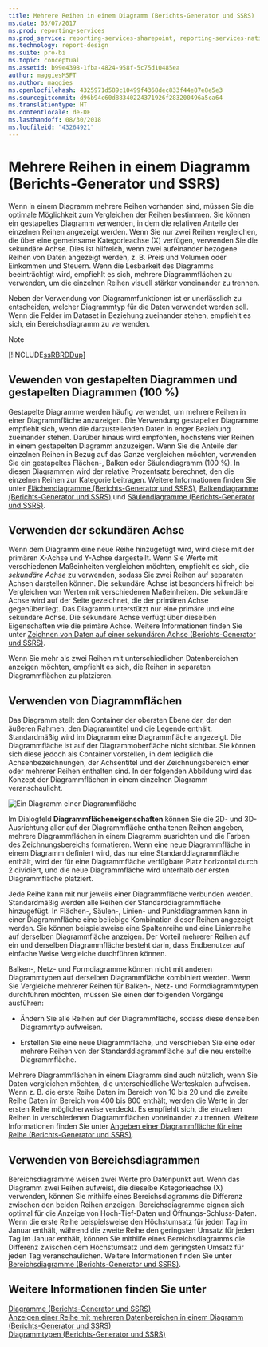 ```yaml
---
title: Mehrere Reihen in einem Diagramm (Berichts-Generator und SSRS) | Microsoft-Dokumentation
ms.date: 03/07/2017
ms.prod: reporting-services
ms.prod_service: reporting-services-sharepoint, reporting-services-native
ms.technology: report-design
ms.suite: pro-bi
ms.topic: conceptual
ms.assetid: b99e4398-1fba-4824-958f-5c75d10485ea
author: maggiesMSFT
ms.author: maggies
ms.openlocfilehash: 4325971d589c10499f4368dec833f44e87e8e5e3
ms.sourcegitcommit: d96b94c60d88340224371926f283200496a5ca64
ms.translationtype: HT
ms.contentlocale: de-DE
ms.lasthandoff: 08/30/2018
ms.locfileid: "43264921"
---
```

# <a name="multiple-series-on-a-chart-report-builder-and-ssrs"></a>Mehrere Reihen in einem Diagramm (Berichts-Generator und SSRS)
  Wenn in einem Diagramm mehrere Reihen vorhanden sind, müssen Sie die optimale Möglichkeit zum Vergleichen der Reihen bestimmen. Sie können ein gestapeltes Diagramm verwenden, in dem die relativen Anteile der einzelnen Reihen angezeigt werden. Wenn Sie nur zwei Reihen vergleichen, die über eine gemeinsame Kategorieachse (X) verfügen, verwenden Sie die sekundäre Achse. Dies ist hilfreich, wenn zwei aufeinander bezogene Reihen von Daten angezeigt werden, z. B. Preis und Volumen oder Einkommen und Steuern. Wenn die Lesbarkeit des Diagramms beeinträchtigt wird, empfiehlt es sich, mehrere Diagrammflächen zu verwenden, um die einzelnen Reihen visuell stärker voneinander zu trennen.  
  
 Neben der Verwendung von Diagrammfunktionen ist er unerlässlich zu entscheiden, welcher Diagrammtyp für die Daten verwendet werden soll. Wenn die Felder im Dataset in Beziehung zueinander stehen, empfiehlt es sich, ein Bereichsdiagramm zu verwenden.  
  
> [!NOTE]  
>  [!INCLUDE[ssRBRDDup](../../includes/ssrbrddup-md.md)]  
  
## <a name="using-stacked-and-100-stacked-charts"></a>Vewenden von gestapelten Diagrammen und gestapelten Diagrammen (100 %)  
 Gestapelte Diagramme werden häufig verwendet, um mehrere Reihen in einer Diagrammfläche anzuzeigen. Die Verwendung gestapelter Diagramme empfiehlt sich, wenn die darzustellenden Daten in enger Beziehung zueinander stehen. Darüber hinaus wird empfohlen, höchstens vier Reihen in einem gestapelten Diagramm anzuzeigen. Wenn Sie die Anteile der einzelnen Reihen in Bezug auf das Ganze vergleichen möchten, verwenden Sie ein gestapeltes Flächen-, Balken oder Säulendiagramm (100 %). In diesen Diagrammen wird der relative Prozentsatz berechnet, den die einzelnen Reihen zur Kategorie beitragen. Weitere Informationen finden Sie unter [Flächendiagramme (Berichts-Generator und SSRS)](../../reporting-services/report-design/area-charts-report-builder-and-ssrs.md), [Balkendiagramme (Berichts-Generator und SSRS)](../../reporting-services/report-design/bar-charts-report-builder-and-ssrs.md) und [Säulendiagramme (Berichts-Generator und SSRS)](../../reporting-services/report-design/column-charts-report-builder-and-ssrs.md).  
  
## <a name="using-the-secondary-axis"></a>Verwenden der sekundären Achse  
 Wenn dem Diagramm eine neue Reihe hinzugefügt wird, wird diese mit der primären X-Achse und Y-Achse dargestellt. Wenn Sie Werte mit verschiedenen Maßeinheiten vergleichen möchten, empfiehlt es sich, die *sekundäre Achse* zu verwenden, sodass Sie zwei Reihen auf separaten Achsen darstellen können. Die sekundäre Achse ist besonders hilfreich bei Vergleichen von Werten mit verschiedenen Maßeinheiten. Die sekundäre Achse wird auf der Seite gezeichnet, die der primären Achse gegenüberliegt. Das Diagramm unterstützt nur eine primäre und eine sekundäre Achse. Die sekundäre Achse verfügt über dieselben Eigenschaften wie die primäre Achse. Weitere Informationen finden Sie unter [Zeichnen von Daten auf einer sekundären Achse (Berichts-Generator und SSRS)](../../reporting-services/report-design/plot-data-on-a-secondary-axis-report-builder-and-ssrs.md).  
  
 Wenn Sie mehr als zwei Reihen mit unterschiedlichen Datenbereichen anzeigen möchten, empfiehlt es sich, die Reihen in separaten Diagrammflächen zu platzieren.  
  
## <a name="using-chart-areas"></a>Verwenden von Diagrammflächen  
 Das Diagramm stellt den Container der obersten Ebene dar, der den äußeren Rahmen, den Diagrammtitel und die Legende enthält. Standardmäßig wird im Diagramm eine Diagrammfläche angezeigt. Die Diagrammfläche ist auf der Diagrammoberfläche nicht sichtbar. Sie können sich diese jedoch als Container vorstellen, in dem lediglich die Achsenbezeichnungen, der Achsentitel und der Zeichnungsbereich einer oder mehrerer Reihen enthalten sind. In der folgenden Abbildung wird das Konzept der Diagrammflächen in einem einzelnen Diagramm veranschaulicht.  
  
 ![Ein Diagramm einer Diagrammfläche](../../reporting-services/report-design/media/chartareasdiagram.gif "Shows a diagram of a chart area")  
  
 Im Dialogfeld **Diagrammflächeneigenschaften** können Sie die 2D- und 3D-Ausrichtung aller auf der Diagrammfläche enthaltenen Reihen angeben, mehrere Diagrammflächen in einem Diagramm ausrichten und die Farben des Zeichnungsbereichs formatieren. Wenn eine neue Diagrammfläche in einem Diagramm definiert wird, das nur eine Standarddiagrammfläche enthält, wird der für eine Diagrammfläche verfügbare Platz horizontal durch 2 dividiert, und die neue Diagrammfläche wird unterhalb der ersten Diagrammfläche platziert.  
  
 Jede Reihe kann mit nur jeweils einer Diagrammfläche verbunden werden. Standardmäßig werden alle Reihen der Standarddiagrammfläche hinzugefügt. In Flächen-, Säulen-, Linien- und Punktdiagrammen kann in einer Diagrammfläche eine beliebige Kombination dieser Reihen angezeigt werden. Sie können beispielsweise eine Spaltenreihe und eine Linienreihe auf derselben Diagrammfläche anzeigen. Der Vorteil mehrerer Reihen auf ein und derselben Diagrammfläche besteht darin, dass Endbenutzer auf einfache Weise Vergleiche durchführen können.  
  
 Balken-, Netz- und Formdiagramme können nicht mit anderen Diagrammtypen auf derselben Diagrammfläche kombiniert werden. Wenn Sie Vergleiche mehrerer Reihen für Balken-, Netz- und Formdiagrammtypen durchführen möchten, müssen Sie einen der folgenden Vorgänge ausführen:  
  
-   Ändern Sie alle Reihen auf der Diagrammfläche, sodass diese denselben Diagrammtyp aufweisen.  
  
-   Erstellen Sie eine neue Diagrammfläche, und verschieben Sie eine oder mehrere Reihen von der Standarddiagrammfläche auf die neu erstellte Diagrammfläche.  
  
 Mehrere Diagrammflächen in einem Diagramm sind auch nützlich, wenn Sie Daten vergleichen möchten, die unterschiedliche Werteskalen aufweisen. Wenn z. B. die erste Reihe Daten im Bereich von 10 bis 20 und die zweite Reihe Daten im Bereich von 400 bis 800 enthält, werden die Werte in der ersten Reihe möglicherweise verdeckt. Es empfiehlt sich, die einzelnen Reihen in verschiedenen Diagrammflächen voneinander zu trennen. Weitere Informationen finden Sie unter [Angeben einer Diagrammfläche für eine Reihe (Berichts-Generator und SSRS)](../../reporting-services/report-design/specify-a-chart-area-for-a-series-report-builder-and-ssrs.md).  
  
## <a name="using-range-charts"></a>Verwenden von Bereichsdiagrammen  
 Bereichsdiagramme weisen zwei Werte pro Datenpunkt auf. Wenn das Diagramm zwei Reihen aufweist, die dieselbe Kategorieachse (X) verwenden, können Sie mithilfe eines Bereichsdiagramms die Differenz zwischen den beiden Reihen anzeigen. Bereichsdiagramme eignen sich optimal für die Anzeige von Hoch-Tief-Daten und Öffnungs-Schluss-Daten. Wenn die erste Reihe beispielsweise den Höchstumsatz für jeden Tag im Januar enthält, während die zweite Reihe den geringsten Umsatz für jeden Tag im Januar enthält, können Sie mithilfe eines Bereichsdiagramms die Differenz zwischen dem Höchstumsatz und dem geringsten Umsatz für jeden Tag veranschaulichen. Weitere Informationen finden Sie unter [Bereichsdiagramme (Berichts-Generator und SSRS)](../../reporting-services/report-design/range-charts-report-builder-and-ssrs.md).  
  
## <a name="see-also"></a>Weitere Informationen finden Sie unter  
 [Diagramme &#40;Berichts-Generator und SSRS&#41;](../../reporting-services/report-design/charts-report-builder-and-ssrs.md)   
 [Anzeigen einer Reihe mit mehreren Datenbereichen in einem Diagramm (Berichts-Generator und SSRS)](../../reporting-services/report-design/displaying-a-series-with-multiple-data-ranges-on-a-chart.md)   
 [Diagrammtypen &#40;Berichts-Generator und SSRS&#41;](../../reporting-services/report-design/chart-types-report-builder-and-ssrs.md)  
  
  
